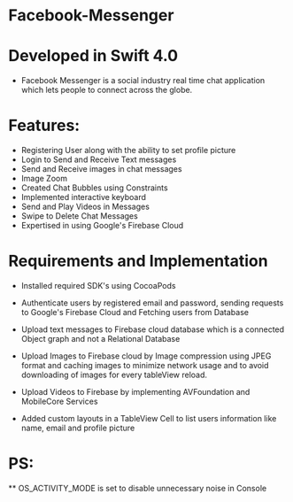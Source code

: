 # Facebook-Messenger

# Developed in Swift 4.0

- Facebook Messenger is a social industry real time chat application which lets people to connect across the globe.

# Features:
- Registering User along with the ability to set profile picture
- Login to Send and Receive Text messages
- Send and Receive images in chat messages
- Image Zoom
- Created Chat Bubbles using Constraints
- Implemented interactive keyboard
- Send and Play Videos in Messages
- Swipe to Delete Chat Messages
- Expertised in using Google's Firebase Cloud

# Requirements and Implementation

- Installed required SDK's using CocoaPods
- Authenticate users by registered email and password, sending requests to Google's Firebase Cloud and Fetching users from    Database

- Upload text messages to Firebase cloud database which is a connected Object graph and not a Relational Database
- Upload Images to Firebase cloud by Image compression using JPEG format and caching images to minimize network usage and to avoid downloading of images for every tableView reload.
- Upload Videos to Firebase by implementing AVFoundation and MobileCore Services
- Added custom layouts in a TableView Cell to list users information like name, email and profile picture


# PS:
** OS_ACTIVITY_MODE is set to disable unnecessary noise in Console


